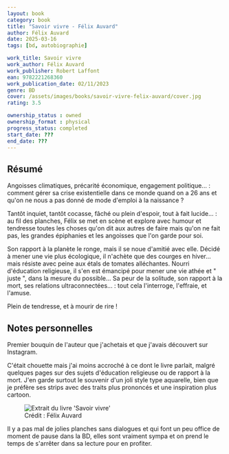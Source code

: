 ```yaml
---
layout: book
category: book
title: "Savoir vivre - Félix Auvard"
author: Félix Auvard
date: 2025-03-16
tags: [bd, autobiographie]

work_title: Savoir vivre
work_author: Félix Auvard
work_publisher: Robert Laffont
ean: 9782221268360
work_publication_date: 02/11/2023
genre: BD
cover: /assets/images/books/savoir-vivre-felix-auvard/cover.jpg
rating: 3.5

ownership_status : owned
ownership_format : physical
progress_status: completed
start_date: ???
end_date: ???
---
```

## Résumé
​Angoisses climatiques, précarité économique, engagement politique... : comment gérer sa crise existentielle dans ce monde quand on a 26 ans et qu'on ne nous a pas donné de mode d'emploi à la naissance ?

Tantôt inquiet, tantôt cocasse, fâché ou plein d'espoir, tout à fait lucide... : au fil des planches, Félix se met en scène et explore avec humour et tendresse toutes les choses qu'on dit aux autres de faire mais qu'on ne fait pas, les grandes épiphanies et les angoisses que l'on garde pour soi.

Son rapport à la planète le ronge, mais il se noue d'amitié avec elle. Décidé à mener une vie plus écologique, il n'achète que des courges en hiver... mais résiste avec peine aux étals de tomates alléchantes. Nourri d'éducation religieuse, il s'en est émancipé pour mener une vie athée et " juste ", dans la mesure du possible... Sa peur de la solitude, son rapport à la mort, ses relations ultraconnectées... : tout cela l'interroge, l'effraie, et l'amuse.

Plein de tendresse, et à mourir de rire !

## Notes personnelles
Premier bouquin de l'auteur que j'achetais et que j'avais découvert sur Instagram.

C'était chouette mais j'ai moins accroché à ce dont le livre parlait, malgré quelques pages sur des sujets d'éducation religieuse ou de rapport à la mort. J'en garde surtout le souvenir d'un joli style type aquarelle, bien que je préfère ses strips avec des traits plus prononcés et une inspiration plus cartoon.

<figure>
  <img src="{{ '/assets/images/books/savoir-vivre-felix-auvard/extrait.jpeg' | relative_url }}" alt="Extrait du livre 'Savoir vivre'">
  <figcaption>Crédit : Félix Auvard</figcaption>
</figure>


Il y a pas mal de jolies planches sans dialogues et qui font un peu office de moment de pause dans la BD, elles sont vraiment sympa et on prend le temps de s'arrêter dans sa lecture pour en profiter.
